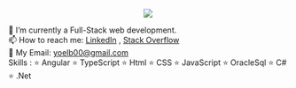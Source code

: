 
<p align="center">
  <img  src="https://i.imgur.com/ce11eFC.jpg">
</p>
   
        
        
             
🌱 I’m currently a Full-Stack web development.   
📫 How to reach me: [LinkedIn](https://www.linkedin.com/in/yoelborochov/) , [Stack Overflow](https://stackoverflow.com/users/13568382/yoelb00)   
💬 My Email: yoelb00@gmail.com   
Skills : ⭐️ Angular ⭐️ TypeScript ⭐️ Html ⭐️ CSS  ⭐️ JavaScript ⭐️ OracleSql ⭐️ C# ⭐️ .Net   
